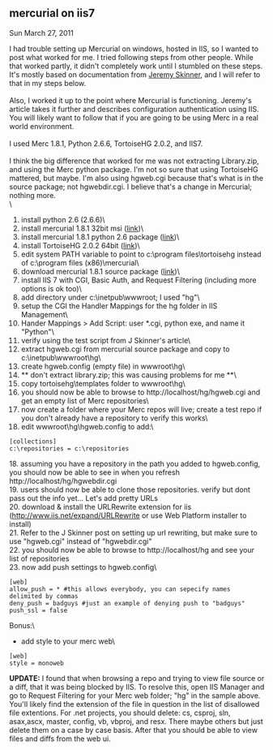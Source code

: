 
mercurial on iis7
-----------------

Sun March 27, 2011

I had trouble setting up Mercurial on windows, hosted in IIS, so I
wanted to post what worked for me. I tried following steps from other
people. While that worked partly, it didn't completely work until I
stumbled on these steps. It's mostly based on documentation from [Jeremy
Skinner](http://www.jeremyskinner.co.uk/mercurial-on-iis7/), and I will
refer to that in my steps below.\
\
 Also, I worked it up to the point where Mercurial is functioning.
Jeremy's article takes it further and describes configuration
authentication using IIS. You will likely want to follow that if you are
going to be using Merc in a real world environment.\
\
 I used Merc 1.8.1, Python 2.6.6, TortoiseHG 2.0.2, and IIS7.\
\
 I think the big difference that worked for me was not extracting
Library.zip, and using the Merc python package. I'm not so sure that
using TortoiseHG mattered, but maybe. I'm also using hgweb.cgi because
that's what is in the source package; not hgwebdir.cgi. I believe that's
a change in Mercurial; nothing more.\
\
 1. install python 2.6 (2.6.6)\
 2. install mercurial 1.8.1 32bit msi
([link](http://mercurial.selenic.com/release/windows/mercurial-1.8.1-x86.msi))\
 3. install mercurial 1.8.1 python 2.6 package
([link](http://mercurial.selenic.com/release/windows/mercurial-1.8.1.win32-py2.6.exe))\
 4. install TortoiseHG 2.0.2 64bit
([link](http://bitbucket.org/tortoisehg/thg/downloads/tortoisehg-2.0.2-hg-1.8.1-x64.msi))\
 5. edit system PATH variable to point to c:\\program files\\tortoisehg
instead of c:\\program files (x86)\\mercurial\
 6. download mercurial 1.8.1 source package
([link](http://mercurial.selenic.com/release/mercurial-1.8.1.tar.gz))\
 7. install IIS 7 with CGI, Basic Auth, and Request Filtering (including
more options is ok too)\
 8. add directory under c:\\inetpub\\wwwroot; I used "hg"\
 9. setup the CGI the Handler Mappings for the hg folder in IIS
Management\
 1. Hander Mappings &gt; Add Script: user \*.cgi, python exe, and name
it "Python"\
 10. verify using the test script from J Skinner's article\
 11. extract hgweb.cgi from mercurial source package and copy to
c:\\inetpub\\wwwroot\\hg\
 12. create hgweb.config (empty file) in wwwroot\\hg\
 13. \*\* don't extract library.zip; this was causing problems for me
\*\*\
 14. copy tortoisehg\\templates folder to wwwroot\\hg\
 15. you should now be able to browse to http://localhost/hg/hgweb.cgi
and get an empty list of Merc repositories\
 16. now create a folder where your Merc repos will live; create a test
repo if you don't already have a repository to verify this works\
 17. edit wwwroot\\hg\\hgweb.config to add:\

``` {.brush: .bash;}
[collections] 
c:\repositories = c:\repositories
```

18\. assuming you have a repository in the path you added to
hgweb.config, you should now be able to see in when you refresh
http://localhost/hg/hgwebdir.cgi\
 19. users should now be able to clone those repositories. verify but
dont pass out the info yet... Let's add pretty URLs\
 20. download & install the URLRewrite extension for iis
(http://www.iis.net/expand/URLRewrite or use Web Platform installer to
install)\
 21. Refer to the J Skinner post on setting up url rewriting, but make
sure to use "hgweb.cgi" instead of "hgwebdir.cgi"\
 22. you should now be able to browse to http://localhost/hg and see
your list of repositories\
 23. now add push settings to hgweb.config\

``` {.brush: .bash;}
[web] 
allow_push = * #this allows everybody, you can sepecify names delimited by commas
deny_push = badguys #just an example of denying push to "badguys" 
push_ssl = false 
```

Bonus:\
 - add style to your merc web\

``` {.brush: .bash;}
[web] 
style = monoweb 
```

**UPDATE:** I found that when browsing a repo and trying to view file
source or a diff, that it was being blocked by IIS. To resolve this,
open IIS Manager and go to Request Filtering for your Merc web folder;
"hg" in the sample above. You'll likely find the extension of the file
in question in the list of disallowed file extentions. For .net
projects, you should delete: cs, csproj, sln, asax,ascx, master, config,
vb, vbproj, and resx. There maybe others but just delete them on a case
by case basis. After that you should be able to view files and diffs
from the web ui.
